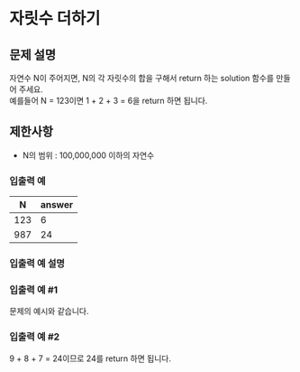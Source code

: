 # 자릿수 더하기

## 문제 설명

자연수 N이 주어지면, N의 각 자릿수의 합을 구해서 return 하는 solution 함수를 만들어 주세요.  
예를들어 N = 123이면 1 + 2 + 3 = 6을 return 하면 됩니다.

## 제한사항

- N의 범위 : 100,000,000 이하의 자연수

### 입출력 예

| N   | answer |
| --- | ------ |
| 123 | 6      |
| 987 | 24     |

### 입출력 예 설명

### 입출력 예 #1

문제의 예시와 같습니다.

### 입출력 예 #2

9 + 8 + 7 = 24이므로 24를 return 하면 됩니다.
